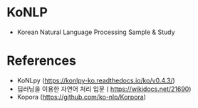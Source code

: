 # KoNLP
 - Korean Natural Language Processing Sample & Study

# References
 - KoNLpy (https://konlpy-ko.readthedocs.io/ko/v0.4.3/)
 - 딥러닝을 이용한 자연어 처리 입문 ( https://wikidocs.net/21690)
 - Kopora (https://github.com/ko-nlp/Korpora)
